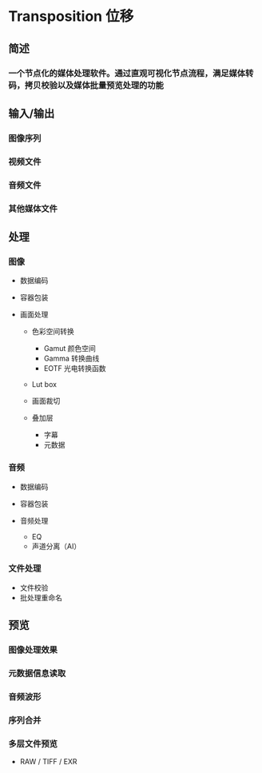 # Transposition 位移

## 简述

### 一个节点化的媒体处理软件。通过直观可视化节点流程，满足媒体转码，拷贝校验以及媒体批量预览处理的功能

## 输入/输出

### 图像序列

### 视频文件

### 音频文件

### 其他媒体文件

## 处理

### 图像

- 数据编码
- 容器包装
- 画面处理

	- 色彩空间转换

		- Gamut 颜色空间
		- Gamma 转换曲线
		- EOTF 光电转换函数

	- Lut box
	- 画面裁切
	- 叠加层

		- 字幕
		- 元数据

### 音频

- 数据编码
- 容器包装
- 音频处理

	- EQ
	- 声道分离（AI）

### 文件处理

- 文件校验
- 批处理重命名

## 预览

### 图像处理效果

### 元数据信息读取

### 音频波形

### 序列合并

### 多层文件预览

- RAW / TIFF / EXR


